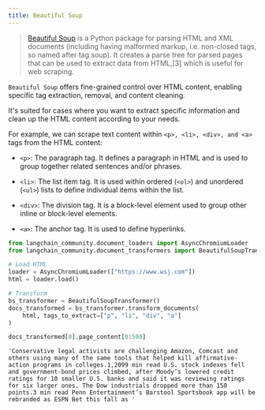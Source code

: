 ```yaml
---
title: Beautiful Soup
---
```


>[Beautiful Soup](https://www.crummy.com/software/BeautifulSoup/) is a Python package for parsing
> HTML and XML documents (including having malformed markup, i.e. non-closed tags, so named after tag soup).
> It creates a parse tree for parsed pages that can be used to extract data from HTML,[3] which
> is useful for web scraping.

`Beautiful Soup` offers fine-grained control over HTML content, enabling specific tag extraction, removal, and content cleaning.

It's suited for cases where you want to extract specific information and clean up the HTML content according to your needs.

For example, we can scrape text content within `<p>, <li>, <div>, and <a>` tags from the HTML content:

* `<p>`: The paragraph tag. It defines a paragraph in HTML and is used to group together related sentences and/or phrases.

* `<li>`: The list item tag. It is used within ordered (`<ol>`) and unordered (`<ul>`) lists to define individual items within the list.

* `<div>`: The division tag. It is a block-level element used to group other inline or block-level elements.

* `<a>`: The anchor tag. It is used to define hyperlinks.


```python
from langchain_community.document_loaders import AsyncChromiumLoader
from langchain_community.document_transformers import BeautifulSoupTransformer

# Load HTML
loader = AsyncChromiumLoader(["https://www.wsj.com"])
html = loader.load()
```


```python
# Transform
bs_transformer = BeautifulSoupTransformer()
docs_transformed = bs_transformer.transform_documents(
    html, tags_to_extract=["p", "li", "div", "a"]
)
```


```python
docs_transformed[0].page_content[0:500]
```



```output
'Conservative legal activists are challenging Amazon, Comcast and others using many of the same tools that helped kill affirmative-action programs in colleges.1,2099 min read U.S. stock indexes fell and government-bond prices climbed, after Moody’s lowered credit ratings for 10 smaller U.S. banks and said it was reviewing ratings for six larger ones. The Dow industrials dropped more than 150 points.3 min read Penn Entertainment’s Barstool Sportsbook app will be rebranded as ESPN Bet this fall as '
```
